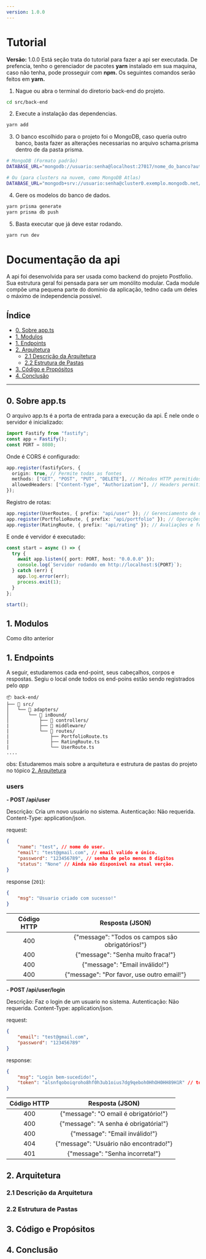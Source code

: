 ```yaml
---
version: 1.0.0
---
```

# Tutorial
**Versão:** 1.0.0
Está seção trata do tutorial para fazer a api ser executada. De prefencia, tenho o gerenciador de pacotes **yarn** instalado em sua maquina, caso não tenha, pode prosseguir com **npm.** Os seguintes comandos serão feitos em **yarn.** 

1. Nague ou abra o terminal do diretorio back-end do projeto.
```bash
cd src/back-end
```

2. Execute a instalação das dependencias.
```bash
yarn add
```
3. O banco escolhido para o projeto foi o MongoDB, caso queria outro banco, basta fazer as alterações necessarias no arquivo schama.prisma dentro de da pasta prisma.
```bash
# MongoDB (Formato padrão)
DATABASE_URL="mongodb://usuario:senha@localhost:27017/nome_do_banco?authSource=admin"

# Ou (para clusters na nuvem, como MongoDB Atlas)
DATABASE_URL="mongodb+srv://usuario:senha@cluster0.exemplo.mongodb.net/nome_do_banco?retryWrites=true&w=majority"
```

4. Gere os modelos do banco de dados.
```bash
yarn prisma generate
yarn prisma db push 
```

5. Basta executar que já deve estar rodando.
```bash
yarn run dev
```
# Documentação da api

A api foi desenvolvida para ser usada como backend do projeto Postfolio. Sua estrutura geral foi pensada para ser um monólito modular. Cada module compõe uma pequena parte do dominio da aplicação, tedno cada um deles o máximo de independencia possivel.

## Índice
- [0. Sobre app.ts](#0-sobre-appts)
- [1. Modulos](#1-modulos)
- [1. Endpoints](#1-endpoints)
- [2. Arquitetura](#2-arquitetura)
  - [2.1 Descrição da Arquitetura](#21-descrição-da-arquitetura)
  - [2.2 Estrutura de Pastas](#22-estrutura-de-pastas)
- [3. Código e Propósitos](#3-código-e-propósitos)
- [4. Conclusão](#4-conclusão)

---

## 0. Sobre app.ts

O arquivo app.ts é a porta de entrada para a execução da api.
É nele onde o servidor é inicializado:
```ts
import Fastify from "fastify";
const app = Fastify();
const PORT = 8080;
```
Onde é CORS é configurado:
```ts
app.register(fastifyCors, {
  origin: true, // Permite todas as fontes
  methods: ["GET", "POST", "PUT", "DELETE"], // Métodos HTTP permitidos
  allowedHeaders: ["Content-Type", "Authorization"], // Headers permitidos
});
```
Registro de rotas:
```ts
app.register(UserRoutes, { prefix: "api/user" }); // Gerenciamento de usuários
app.register(PortfolioRoute, { prefix: "api/portfolio" }); // Operações de portfólio
app.register(RatingRoute, { prefix: "api/rating" }); // Avaliações e feedback
```
E onde é vervidor é executado:
```ts
const start = async () => {
  try {
    await app.listen({ port: PORT, host: "0.0.0.0" });
    console.log(`Servidor rodando em http://localhost:${PORT}`);
  } catch (err) {
    app.log.error(err);
    process.exit(1);
  }
};

start();
```

## 1. Modulos

Como dito anterior 

## 1. Endpoints

A seguir, estudaremos cada end-point, seus cabeçalhos, corpos e respostas.
Segiu o local onde todos os end-poins estão sendo registrados pelo *app*

```shell
📦 back-end/
├── 📁 src/
│   └── 📁 adapters/
│       └── 📁 inBound/
│           ├── 📁 controllers/
|           ├── 📁 middleware/
|           └── 📁 routes/
|               ├── PortfolioRoute.ts
|               ├── RatingRoute.ts
|               └── UserRoute.ts
....
```
obs: Estudaremos mais sobre a arquitetura e estrutura de pastas do projeto no tópico [2. Arquitetura](#2-arquitetura)

### users

**- POST /api/user**

Descrição: Cria um novo usuário no sistema.
Autenticação: Não requerida.
Content-Type: application/json.

request:
```json
{
    "name": "test", // nome do user.
    "email": "test@gmail.com", // email valido e único.
    "password": "123456789", // senha de pelo menos 8 digitos
    "status": "None" // Ainda não disponivel na atual verção.
}
```
response (`201`):
```json
{
    "msg": "Usuario criado com sucesso!"
}
```
| Código HTTP | Resposta (JSON) | 
|:-------------:|:-----------------:|
| 400         | {"message": "Todos os campos são obrigatórios!"} | 
| 400         | {"message": "Senha muito fraca!"} |
| 400         | {"message": "Email inválido!"} |
| 400         | {"message": "Por favor, use outro email!"} |


**- POST /api/user/login**

Descrição: Faz o login de um usuario no sistema.
Autenticação: Não requerida.
Content-Type: application/json.

request:
```json
{
    "email": "test@gmail.com",
    "password": "123456789"
}
```
response:
```json
{ 
    "msg": "Login bem-sucedido!", 
    "token": "alsnfqoboiqroho8hf0h3ub1oius7dg9qeboh0HhOH0HH89H1R" // token_jwt
}
```
| Código HTTP | Resposta (JSON) | 
|:-------------:|:-----------------:|
| 400         | {"message": "O email é obrigatório!"} | 
| 400         | {"message": "A senha é obrigatória!"} |
| 400         | {"message": "Email inválido!"} |
| 404         | {"message": "Usuário não encontrado!"} |
| 401         | {"message": "Senha incorreta!"} |

## 2. Arquitetura

### 2.1 Descrição da Arquitetura

### 2.2 Estrutura de Pastas

## 3. Código e Propósitos

## 4. Conclusão